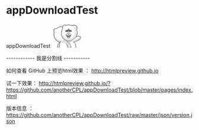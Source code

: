 # appDownloadTest
appDownloadTest
 ![image](https://github.com/anotherCPL/images/blob/master/20141127104914.gif?raw=true)



------------   我是分割线 -----------

如何查看 GitHub 上预览html效果 ： http://htmlpreview.github.io


试一下效果： http://htmlpreview.github.io/?https://github.com/anotherCPL/appDownloadTest/blob/master/pages/index.html


版本信息 ： https://github.com/anotherCPL/appDownloadTest/raw/master/json/version.json
